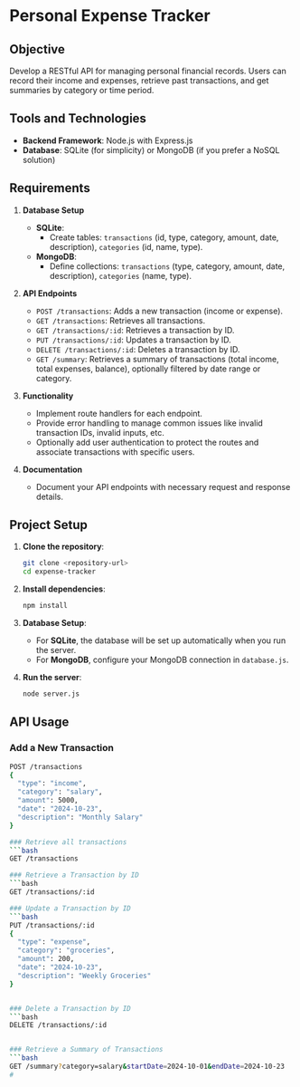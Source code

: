 # Personal Expense Tracker 

## Objective
Develop a RESTful API for managing personal financial records. Users can record their income and expenses, retrieve past transactions, and get summaries by category or time period.

## Tools and Technologies
- **Backend Framework**: Node.js with Express.js
- **Database**: SQLite (for simplicity) or MongoDB (if you prefer a NoSQL solution)

## Requirements
1. **Database Setup**
    - **SQLite**: 
      - Create tables: `transactions` (id, type, category, amount, date, description), `categories` (id, name, type).
    - **MongoDB**: 
      - Define collections: `transactions` (type, category, amount, date, description), `categories` (name, type).

2. **API Endpoints**
    - `POST /transactions`: Adds a new transaction (income or expense).
    - `GET /transactions`: Retrieves all transactions.
    - `GET /transactions/:id`: Retrieves a transaction by ID.
    - `PUT /transactions/:id`: Updates a transaction by ID.
    - `DELETE /transactions/:id`: Deletes a transaction by ID.
    - `GET /summary`: Retrieves a summary of transactions (total income, total expenses, balance), optionally filtered by date range or category.

3. **Functionality**
    - Implement route handlers for each endpoint.
    - Provide error handling to manage common issues like invalid transaction IDs, invalid inputs, etc.
    - Optionally add user authentication to protect the routes and associate transactions with specific users.

4. **Documentation**
    - Document your API endpoints with necessary request and response details.

## Project Setup

1. **Clone the repository**:
    ```bash
    git clone <repository-url>
    cd expense-tracker
    ```

2. **Install dependencies**:
    ```bash
    npm install
    ```

3. **Database Setup**:
    - For **SQLite**, the database will be set up automatically when you run the server.
    - For **MongoDB**, configure your MongoDB connection in `database.js`.

4. **Run the server**:
    ```bash
    node server.js
    ```

## API Usage

### Add a New Transaction
```bash
POST /transactions
{
  "type": "income",
  "category": "salary",
  "amount": 5000,
  "date": "2024-10-23",
  "description": "Monthly Salary"
}

### Retrieve all transactions
```bash
GET /transactions

### Retrieve a Transaction by ID
```bash
GET /transactions/:id

### Update a Transaction by ID
```bash
PUT /transactions/:id
{
  "type": "expense",
  "category": "groceries",
  "amount": 200,
  "date": "2024-10-23",
  "description": "Weekly Groceries"
}


### Delete a Transaction by ID
```bash
DELETE /transactions/:id


### Retrieve a Summary of Transactions
```bash
GET /summary?category=salary&startDate=2024-10-01&endDate=2024-10-23
#
